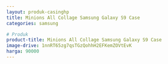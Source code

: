 ```yaml
---
layout: produk-casinghp
title: Minions All Collage Samsung Galaxy S9 Case
categories: samsung

# Produk
product-title: Minions All Collage Samsung Galaxy S9 Case
image-drive: 1nnRT65zg7qsTGzQohhH2EFKemZOVtEvK
harga: 90000
---
```

